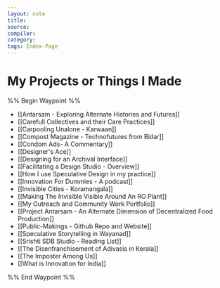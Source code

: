 ```yaml
---
layout: note
title:
source:
compiler:
category: 
tags: Index-Page
---
```


# My Projects or Things I Made
%% Begin Waypoint %%
- [[Antarsam - Exploring Alternate Histories and Futures]]
- [[Carefull Collectives and their Care Practices]]
- [[Carpooling Unalone - Karwaan]]
- [[Compost Magazine - Technofutures from Bidar]]
- [[Condom Ads- A Commentary]]
- [[Designer's Ace]]
- [[Designing for an Archival Interface]]
- [[Facilitating a Design Studio - Overview]]
- [[How I use Speculative Design in my practice]]
- [[Innovation For Dummies - A podcast]]
- [[Invisible Cities - Koramangala]]
- [[Making The Invisible Visible Around An RO Plant]]
- [[My Outreach and Community Work Portfolio]]
- [[Project Antarsam - An Alternate Dimension of Decentralized Food Production]]
- [[Public-Makings - Github Repo and Website]]
- [[Speculative Storytelling in Wayanad]]
- [[Srishti SDB Studio - Reading List]]
- [[The Disenfranchisement of Adivasis in Kerala]]
- [[The Imposter Among Us]]
- [[What is Innovation for India]]

%% End Waypoint %%

